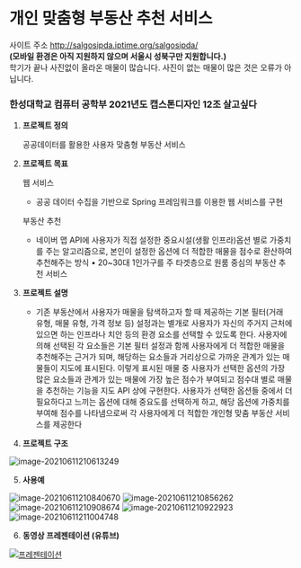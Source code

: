 # 개인 맞춤형 부동산 추천 서비스 #

사이트 주소
http://salgosipda.iptime.org/salgosipda/
<br>
**(모바일 환경은 아직 지원하지 않으며 서울시 성북구만 지원합니다.)**
<br>
학기가 끝나 사진없이 올라온 매물이 많습니다. 사진이 없는 매물이 많은 것은 오류가 아닙니다.

### 한성대학교 컴퓨터 공학부 2021년도 캡스톤디자인 12조 살고싶다

1. **프로젝트 정의** 

   공공데이터를 활용한 사용자 맞춤형 부동산 서비스

2. **프로젝트 목표**

   웹 서비스 

   - 공공 데이터 수집을 기반으로 Spring 프레임워크를 이용한 웹 서비스를 구현 

   부동산 추천 

   - 네이버 맵 API에 사용자가 직접 설정한 중요시설(생활 인프라)옵션 별로 가중치를 주는 알고리즘으로, 본인이 설정한 옵션에 더 적합한 매물을 점수로 환산하여 추천해주는 방식 • 20~30대 1인가구를 주 타겟층으로 원룸 중심의 부동산 추천 서비스

3. **프로젝트 설명**

   - 기존 부동산에서 사용자가 매물을 탐색하고자 할 때 제공하는 기본 필터(거래 유형, 매물 유형,  가격 정보 등) 설정과는 별개로 사용자가 자신의 주거지 근처에 있으면 하는 인프라나 치안 등의 환경 요소를 선택할 수 있도록 한다. 사용자에 의해 선택된 각 요소들은 기본 필터 설정과 함께 사용자에게 더 적합한 매물을 추천해주는 근거가 되며, 해당하는 요소들과 거리상으로 가까운 관계가 있는 매물들이 지도에 표시된다. 이렇게 표시된 매물 중 사용자가 선택한 옵션의 가장 많은 요소들과 관계가 있는 매물에 가장 높은 점수가 부여되고 점수대 별로 매물을 추천하는 기능을 지도 API 상에 구현한다. 사용자가 선택한 옵션들 중에서 더 필요하다고 느끼는 옵션에 대해 중요도를 선택하게 하고, 해당 옵션에 가중치를 부여해 점수를 나타냄으로써 각 사용자에게 더 적합한 개인형 맞춤 부동산 서비스를 제공한다

4. **프로젝트 구조**

![image-20210611210613249](https://user-images.githubusercontent.com/71720930/121789363-5145bd00-cc10-11eb-8858-171b8eef688e.png)
   

5. **사용예**

![image-20210611210840670](https://user-images.githubusercontent.com/71720930/121789364-530f8080-cc10-11eb-8730-79ec2a0ed4cb.png)
![image-20210611210856262](https://user-images.githubusercontent.com/71720930/121789367-5440ad80-cc10-11eb-8e5b-7f3035d734e6.png)
![image-20210611210908674](https://user-images.githubusercontent.com/71720930/121789368-5571da80-cc10-11eb-81bc-56cbc9cddaf2.png)
![image-20210611210922923](https://user-images.githubusercontent.com/71720930/121789370-56a30780-cc10-11eb-8fab-d45cbc935e50.png)
![image-20210611211004748](https://user-images.githubusercontent.com/71720930/121789373-57d43480-cc10-11eb-84f4-cf8c53900989.png)

6. **동영상 프레젠테이션 (유튜브)**

[![프레젠테이션](https://img.youtube.com/vi/f3Ml7c4RU4E/0.jpg)](https://youtu.be/f3Ml7c4RU4E)
